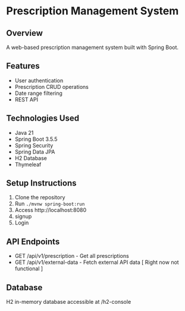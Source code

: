 # Prescription Management System

## Overview
A web-based prescription management system built with Spring Boot.

## Features
- User authentication
- Prescription CRUD operations
- Date range filtering
- REST API
## Technologies Used
- Java 21
- Spring Boot 3.5.5
- Spring Security
- Spring Data JPA
- H2 Database
- Thymeleaf

## Setup Instructions
1. Clone the repository
2. Run `./mvnw spring-boot:run`
3. Access http://localhost:8080
4. signup
5. Login

## API Endpoints
- GET /api/v1/prescription - Get all prescriptions
- GET /api/v1/external-data - Fetch external API data [ Right now not functional ]

## Database
H2 in-memory database accessible at /h2-console
